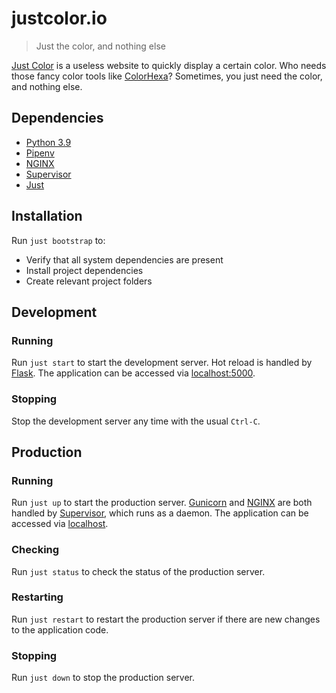 # justcolor.io

> Just the color, and nothing else

[Just Color][justcolor] is a useless website to quickly display
a certain color. Who needs those fancy color tools like
[ColorHexa][colorhexa]? Sometimes, you just need the color, and nothing
else.

## Dependencies

- [Python 3.9][python]
- [Pipenv][pipenv]
- [NGINX][nginx]
- [Supervisor][supervisor]
- [Just][just]

## Installation

Run `just bootstrap` to:

- Verify that all system dependencies are present
- Install project dependencies
- Create relevant project folders

## Development

### Running

Run `just start` to start the development server. Hot reload is
handled by [Flask][flask]. The application can be accessed via
[localhost:5000][localhost:5000].

### Stopping

Stop the development server any time with the usual `Ctrl-C`.

## Production

### Running

Run `just up` to start the production server. [Gunicorn][gunicorn] and
[NGINX][nginx] are both handled by [Supervisor][supervisor], which runs
as a daemon. The application can be accessed via [localhost][localhost].

### Checking

Run `just status` to check the status of the production server.

### Restarting

Run `just restart` to restart the production server if there are new
changes to the application code.

### Stopping

Run `just down` to stop the production server.

[localhost]: http://localhost
[localhost:5000]: http://localhost:5000
[colorhexa]: https://www.colorhexa.com/
[flask]: https://flask.palletsprojects.com/
[gunicorn]: https://gunicorn.org/
[just]: https://github.com/casey/just
[justcolor]: https://justcolor.io
[nginx]: https://gunicorn.org/
[pipenv]: https://pipenv.pypa.io/en/latest/
[python]: https://www.python.org/
[supervisor]: http://supervisord.org/
